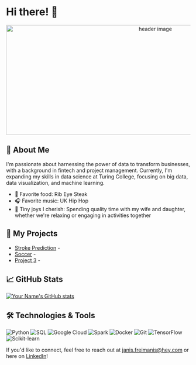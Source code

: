 # Hi there! 👋

<p align="center">
  <img src="https://images.unsplash.com/photo-1426604966848-d7adac402bff?ixlib=rb-4.0.3&ixid=MnwxMjA3fDB8MHxwaG90by1wYWdlfHx8fGVufDB8fHx8&auto=format&fit=crop&w=2370&q=80" alt="header image" width="800" height="300">
</p>

## 🌟 About Me

I'm passionate about harnessing the power of data to transform businesses, with a background in fintech and project management. Currently, I'm expanding my skills in data science at Turing College, focusing on big data, data visualization, and machine learning.

- 🥩 Favorite food: Rib Eye Steak
- 🎧 Favorite music: UK Hip Hop
- 🌱 Tiny joys I cherish: Spending quality time with my wife and daughter, whether we're relaxing or engaging in activities together 

## 🔗 My Projects

- [Stroke Prediction](your_project1_url) - 
- [Soccer](your_project2_url) - 
- [Project 3](your_project3_url) - 

## 📈 GitHub Stats

[![Your Name's GitHub stats](https://github-readme-stats.vercel.app/api?username=Janis-F&show_icons=true&theme=radical)](https://github.com/anuraghazra/github-readme-stats)

## 🛠️ Technologies & Tools

![Python](https://img.shields.io/badge/-Python-333333?style=flat&logo=python)
![SQL](https://img.shields.io/badge/-SQL-333333?style=flat&logo=sql)
![Google Cloud](https://img.shields.io/badge/-Google%20Cloud-333333?style=flat&logo=google-cloud)
![Spark](https://img.shields.io/badge/-Spark-333333?style=flat&logo=apache-spark)
![Docker](https://img.shields.io/badge/-Docker-333333?style=flat&logo=docker)
![Git](https://img.shields.io/badge/-Git-333333?style=flat&logo=git)
![TensorFlow](https://img.shields.io/badge/-TensorFlow-333333?style=flat&logo=tensorflow)
![Scikit-learn](https://img.shields.io/badge/-Scikit--learn-333333?style=flat&logo=scikit-learn)

If you'd like to connect, feel free to reach out at [janis.freimanis@hey.com](mailto:janis.freimanis@hey.com) or here on [LinkedIn](your_linkedin_profile_url)!
